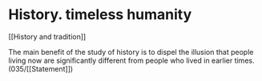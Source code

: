 # History. timeless humanity

[[History and tradition]]

The main benefit of the study of history is to dispel the illusion that people living now are significantly different from people who lived in earlier times.
(035/[[Statement]])

